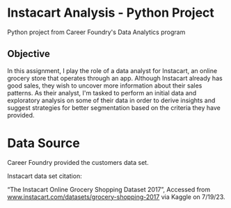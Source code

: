 # Instacart Analysis - Python Project
Python project from Career Foundry's Data Analytics program
## Objective
In this assignment, I play the role of a data analyst for Instacart, an online grocery store that operates through an app. Although Instacart already has good sales, they wish to uncover more information about their sales patterns. As their analyst, I'm tasked to perform an initial data and exploratory analysis on some of their data in order to derive insights and suggest strategies for better segmentation based on the criteria they have provided.

# Data Source
Career Foundry provided the customers data set.

Instacart data set citation:
  
  “The Instacart Online Grocery Shopping
  Dataset 2017”, Accessed from www.instacart.com/datasets/grocery-shopping-2017
  via Kaggle on 7/19/23.
